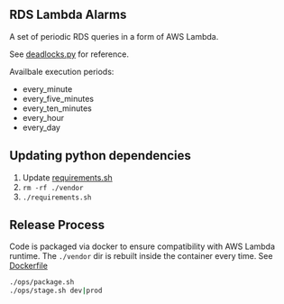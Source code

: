 ## RDS Lambda Alarms

A set of periodic RDS queries in a form of AWS Lambda.

See [deadlocks.py](rds_alarms_lambda/deadlocks.py) for reference. 

Availbale execution periods:
 - every_minute
 - every_five_minutes
 - every_ten_minutes
 - every_hour
 - every_day

## Updating python dependencies

1. Update [requirements.sh](./requirements.sh)
2. `rm -rf ./vendor`
3. `./requirements.sh`

## Release Process

Code is packaged via docker to ensure compatibility with AWS Lambda runtime.
The `./vendor` dir is rebuilt inside the container every time. 
See [Dockerfile](./Dockerfile.package)

```bash
./ops/package.sh
./ops/stage.sh dev|prod
```